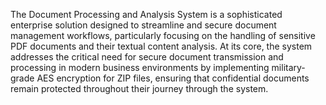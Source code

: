 The Document Processing and Analysis System is a sophisticated enterprise solution designed to streamline and secure document management workflows, particularly focusing on the handling of sensitive PDF documents and their textual content analysis. At its core, the system addresses the critical need for secure document transmission and processing in modern business environments by implementing military-grade AES encryption for ZIP files, ensuring that confidential documents remain protected throughout their journey through the system.

